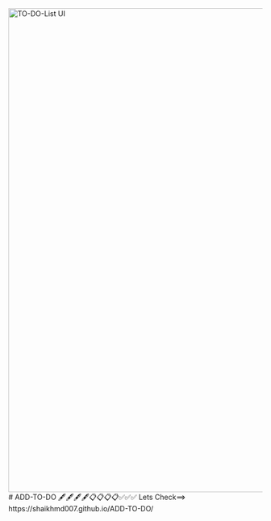 <img width="960" alt="TO-DO-List UI" src="https://user-images.githubusercontent.com/94097592/197384123-5bbaa413-0e74-41c8-a33a-a7635d525fb0.png">
# ADD-TO-DO
🖋️🖋️🖋️🖋️📋📋📋📋✅✅✅
Lets Check==> https://shaikhmd007.github.io/ADD-TO-DO/
